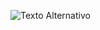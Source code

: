 ![Texto Alternativo](https://imgv3.fotor.com/images/cover-photo-image/ai-generate-dragon-from-text-in-Fotor-AI-image-generator.jpg)
